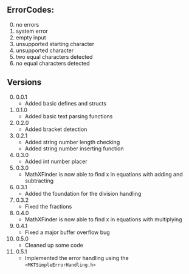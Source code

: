 ## ErrorCodes:
0. no errors
1. system error
2. empty input
3. unsupported starting character
4. unsupported character
5. two equal characters detected
6. no equal characters detected

## Versions
0. 0.0.1
    - Added basic defines and structs
1. 0.1.0
    - Added basic text parsing functions
2. 0.2.0
    - Added bracket detection
3. 0.2.1
    - Added string number length checking
    - Added string number inserting function
4. 0.3.0
    - Added int number placer
5. 0.3.0
    - MathXFinder is now able to find x in equations with adding and subtracting
6. 0.3.1
    - Added the foundation for the division handling
7. 0.3.2
    - Fixed the fractions
8. 0.4.0
    - MathXFinder is now able to find x in equations with multiplying
9. 0.4.1
    - Fixed a major buffer overflow bug
10. 0.5.0
    - Cleaned up some code
11. 0.5.1
    - Implemented the error handling using the ```<MKTSimpleErrorHandling.h>```